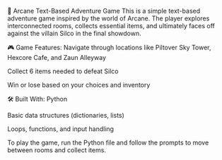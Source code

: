 🧪 Arcane Text-Based Adventure Game
This is a simple text-based adventure game inspired by the world of Arcane. The player explores interconnected rooms, collects essential items, and ultimately faces off against the villain Silco in the final showdown.

🎮 Game Features:
Navigate through locations like Piltover Sky Tower, Hexcore Cafe, and Zaun Alleyway

Collect 6 items needed to defeat Silco

Win or lose based on your choices and inventory

🛠️ Built With:
Python

Basic data structures (dictionaries, lists)

Loops, functions, and input handling

To play the game, run the Python file and follow the prompts to move between rooms and collect items.
